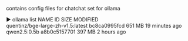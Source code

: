 contains config files for chatchat set for ollama

▶ ollama list
NAME                                 ID              SIZE      MODIFIED       
quentinz/bge-large-zh-v1.5:latest    bc8ca0995fcd    651 MB    19 minutes ago    
qwen2.5:0.5b                         a8b0c5157701    397 MB    2 hours ago
